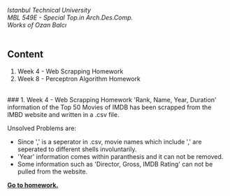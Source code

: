 *Istanbul Technical University  
MBL 549E - Special Top.in Arch.Des.Comp.  
Works of Ozan Balcı* 
<br/><br/>

## Content  
1. Week 4 - Web Scrapping Homework
2. Week 8 - Perceptron Algorithm Homework 
<br/> 
### 1. Week 4 - Web Scrapping Homework
'Rank, Name, Year, Duration' information of the Top 50 Movies of IMDB has been scrapped from the IMBD website and written in a .csv file.

Unsolved Problems are:  
- Since ',' is a seperator in .csv, movie names which include ',' are seperated to different shells involuntarily.
- 'Year' information comes within paranthesis and it can not be removed.
- Some information such as 'Director, Gross, IMDB Rating' can not be pulled from the website.

**[Go to homework.](https://github.com/balciozan/MBL_OzanBalci/tree/master/imdb_top_50)**
